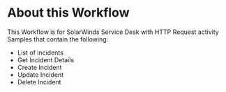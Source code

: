 <h1>About this Workflow</h1>
This Workflow is for SolarWinds Service Desk with HTTP Request activity Samples that contain the following:
<ul>
<li>List of incidents</li>
<li>Get Incident Details </li>
<li>Create Incident</li>
<li>Update Incident</li>
<li>Delete Incident </li>
</ul>
